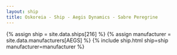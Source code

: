 ```yaml
---
layout: ship
title: Oskoreia - Ship - Aegis Dynamics - Sabre Peregrine
---
```

{% assign ship = site.data.ships[216] %}
{% assign manufacturer = site.data.manufacturers[AEGS] %}
{% include ship.html ship=ship manufacturer=manufacturer %}
